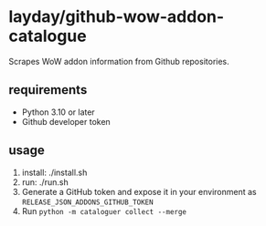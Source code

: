 # layday/github-wow-addon-catalogue

Scrapes WoW addon information from Github repositories.

## requirements

* Python 3.10 or later
* Github developer token

## usage

1. install: ./install.sh
2. run: ./run.sh
4. Generate a GitHub token and expose it in your environment as `RELEASE_JSON_ADDONS_GITHUB_TOKEN`
5. Run `python -m cataloguer collect --merge`
